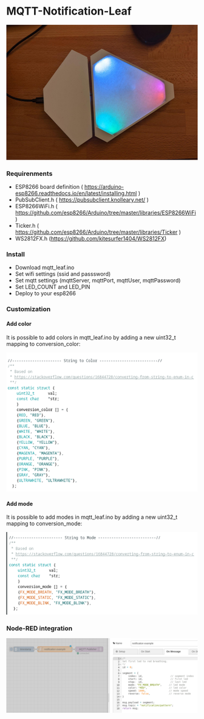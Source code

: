# MQTT-Notification-Leaf

![notification leaf](https://github.com/schneebonus/MQTT-Notification-Leaf/blob/main/leaf1.jpeg?raw=true)


### Requirenments

- ESP8266 board definition ( https://arduino-esp8266.readthedocs.io/en/latest/installing.html )
- PubSubClient.h ( https://pubsubclient.knolleary.net/ )
- ESP8266WiFi.h ( https://github.com/esp8266/Arduino/tree/master/libraries/ESP8266WiFi )
- Ticker.h ( https://github.com/esp8266/Arduino/tree/master/libraries/Ticker )
- WS2812FX.h (https://github.com/kitesurfer1404/WS2812FX)

### Install

- Download mqtt_leaf.ino
- Set wifi settings (ssid and passsword)
- Set mqtt settings (mqttServer, mqttPort, mqttUser, mqttPassword)
- Set LED_COUNT and LED_PIN
- Deploy to your esp8266

### Customization

#### Add color

It is possible to add colors in mqtt_leaf.ino by adding a new uint32_t mapping to conversion_color:

![predefined colors](https://github.com/schneebonus/MQTT-Notification-Leaf/blob/main/color_enum.png?raw=true)

#### Add mode

It is possible to add modes in mqtt_leaf.ino by adding a new uint32_t mapping to conversion_mode:

![predefined modes](https://github.com/schneebonus/MQTT-Notification-Leaf/blob/main/mode_enum.png?raw=true)

### Node-RED integration

![nodered example](https://github.com/schneebonus/MQTT-Notification-Leaf/blob/main/nodered_example.png?raw=true)
